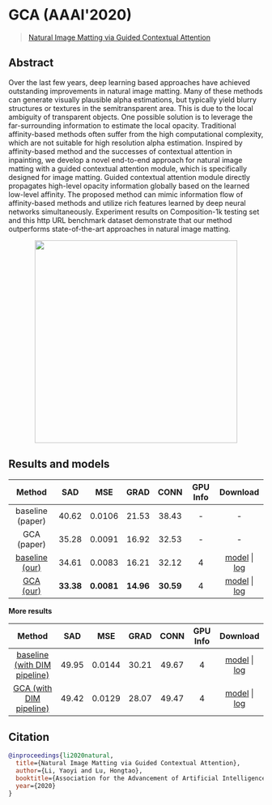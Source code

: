 # GCA (AAAI'2020)

> [Natural Image Matting via Guided Contextual Attention](https://arxiv.org/abs/2001.04069)

<!-- [ALGORITHM] -->

## Abstract

<!-- [ABSTRACT] -->

Over the last few years, deep learning based approaches have achieved outstanding improvements in natural image matting. Many of these methods can generate visually plausible alpha estimations, but typically yield blurry structures or textures in the semitransparent area. This is due to the local ambiguity of transparent objects. One possible solution is to leverage the far-surrounding information to estimate the local opacity. Traditional affinity-based methods often suffer from the high computational complexity, which are not suitable for high resolution alpha estimation. Inspired by affinity-based method and the successes of contextual attention in inpainting, we develop a novel end-to-end approach for natural image matting with a guided contextual attention module, which is specifically designed for image matting. Guided contextual attention module directly propagates high-level opacity information globally based on the learned low-level affinity. The proposed method can mimic information flow of affinity-based methods and utilize rich features learned by deep neural networks simultaneously. Experiment results on Composition-1k testing set and this http URL benchmark dataset demonstrate that our method outperforms state-of-the-art approaches in natural image matting.

<!-- [IMAGE] -->

<div align=center >
 <img src="https://user-images.githubusercontent.com/12726765/144176004-c9c26201-f8af-416a-9bea-ccd60bae7913.png" width="400"/>
</div >

## Results and models

|                                 Method                                  |    SAD    |    MSE     |   GRAD    |   CONN    | GPU Info |                                                                                                                         Download                                                                                                                         |
| :---------------------------------------------------------------------: | :-------: | :--------: | :-------: | :-------: | :------: | :------------------------------------------------------------------------------------------------------------------------------------------------------------------------------------------------------------------------------------------------------: |
|                            baseline (paper)                             |   40.62   |   0.0106   |   21.53   |   38.43   |    -     |                                                                                                                            -                                                                                                                             |
|                               GCA (paper)                               |   35.28   |   0.0091   |   16.92   |   32.53   |    -     |                                                                                                                            -                                                                                                                             |
| [baseline (our)](/configs/mattors/gca/baseline_r34_4x10_200k_comp1k.py) |   34.61   |   0.0083   |   16.21   |   32.12   |    4     | [model](https://download.openmmlab.com/mmediting/mattors/gca/baseline_r34_4x10_200k_comp1k_SAD-34.61_20220620-96f85d56.pth) \| [log](https://download.openmmlab.com/mmediting/mattors/gca/baseline_r34_4x10_200k_comp1k_SAD-34.61_20220620-96f85d56.log) |
|      [GCA (our)](/configs/mattors/gca/gca_r34_4x10_200k_comp1k.py)      | **33.38** | **0.0081** | **14.96** | **30.59** |    4     |      [model](https://download.openmmlab.com/mmediting/mattors/gca/gca_r34_4x10_200k_comp1k_SAD-33.38_20220615-65595f39.pth) \| [log](https://download.openmmlab.com/mmediting/mattors/gca/gca_r34_4x10_200k_comp1k_SAD-33.38_20220615-65595f39.log)      |

**More results**

|                                            Method                                            |  SAD  |  MSE   | GRAD  | CONN  | GPU Info |                                                                                                                                Download                                                                                                                                |
| :------------------------------------------------------------------------------------------: | :---: | :----: | :---: | :---: | :------: | :--------------------------------------------------------------------------------------------------------------------------------------------------------------------------------------------------------------------------------------------------------------------: |
| [baseline (with DIM pipeline)](/configs/mattors/gca/baseline_dimaug_r34_4x10_200k_comp1k.py) | 49.95 | 0.0144 | 30.21 | 49.67 |    4     | [model](https://download.openmmlab.com/mmediting/mattors/gca/baseline_dimaug_r34_4x10_200k_comp1k_SAD-49.95_20200626_231612-535c9a11.pth) \| [log](https://download.openmmlab.com/mmediting/mattors/gca/baseline_dimaug_r34_4x10_200k_comp1k_20200626_231612.log.json) |
|      [GCA (with DIM pipeline)](/configs/mattors/gca/gca_dimaug_r34_4x10_200k_comp1k.py)      | 49.42 | 0.0129 | 28.07 | 49.47 |    4     |      [model](https://download.openmmlab.com/mmediting/mattors/gca/gca_dimaug_r34_4x10_200k_comp1k_SAD-49.42_20200626_231422-8e9cc127.pth) \| [log](https://download.openmmlab.com/mmediting/mattors/gca/gca_dimaug_r34_4x10_200k_comp1k_20200626_231422.log.json)      |

## Citation

```bibtex
@inproceedings{li2020natural,
  title={Natural Image Matting via Guided Contextual Attention},
  author={Li, Yaoyi and Lu, Hongtao},
  booktitle={Association for the Advancement of Artificial Intelligence (AAAI)},
  year={2020}
}
```
